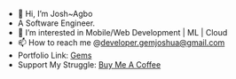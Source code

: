 
- 👋 Hi, I’m Josh~Agbo <Gems>
- A Software Engineer.
- 👀 I’m interested in Mobile/Web Development | ML | Cloud
- 📫 How to reach me @developer.gemjoshua@gmail.com 
- Portfolio Link: [Gems](https://bit.ly/3et3PKK)
- Support My Struggle: [Buy Me A Coffee](https://bit.ly/48zy9gJ)

<!---
gemjoshua/gemjoshua is a ✨ special ✨ repository because its `README.md` (this file) appears on your GitHub profile.
You can click the Preview link to take a look at your changes.
--->
